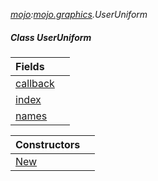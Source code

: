 _[mojo](../../modules/mojo/mojo-module.md):[mojo.graphics](../../modules/mojo/mojo-graphics.md).UserUniform_
##### Class UserUniform

| Fields | |
|:---|:---|
| [callback](mojo-graphics-useruniform-callback.md) |  |
| [index](mojo-graphics-useruniform-index.md) |  |
| [names](mojo-graphics-useruniform-names.md) |  |

| Constructors | |
|:---|:---|
| [New](mojo-graphics-useruniform-new.md) |  |
